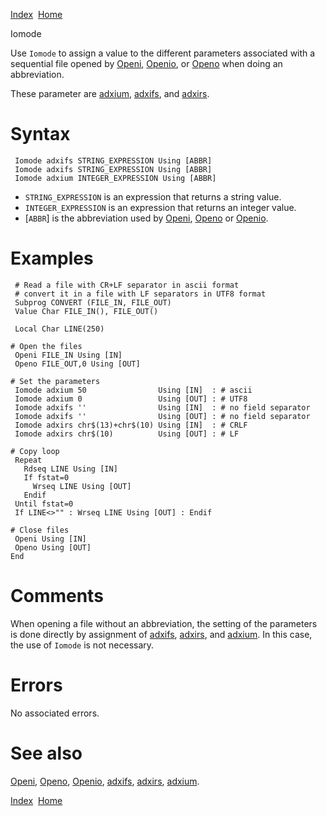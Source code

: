 [Index](index.html)  [Home](getting-started_home.html)

Iomode

Use `Iomode` to assign a value to the different parameters associated with a sequential file opened by [Openi](4gl_openi.html), [Openio](4gl_openio.html), or [Openo](4gl_openo.html) when doing an abbreviation.

These parameter are [adxium](4gl_adxium.html), [adxifs](4gl_adxifs.html), and [adxirs](4gl_adxirs.html).

# Syntax

```
 Iomode adxifs STRING_EXPRESSION Using [ABBR]
 Iomode adxifs STRING_EXPRESSION Using [ABBR]
 Iomode adxium INTEGER_EXPRESSION Using [ABBR]
```

* `STRING_EXPRESSION` is an expression that returns a string value.
* `INTEGER_EXPRESSION` is an expression that returns an integer value.
* [`ABBR`] is the abbreviation used by [Openi](4gl_openi.html), [Openo](4gl_openo.html) or [Openio](4gl_openio.html).

# Examples

```
 # Read a file with CR+LF separator in ascii format
 # convert it in a file with LF separators in UTF8 format
 Subprog CONVERT (FILE_IN, FILE_OUT)
 Value Char FILE_IN(), FILE_OUT()

 Local Char LINE(250)

# Open the files
 Openi FILE_IN Using [IN]
 Openo FILE_OUT,0 Using [OUT]

# Set the parameters
 Iomode adxium 50                Using [IN]  : # ascii
 Iomode adxium 0                 Using [OUT] : # UTF8
 Iomode adxifs ''                Using [IN]  : # no field separator
 Iomode adxifs ''                Using [OUT] : # no field separator
 Iomode adxirs chr$(13)+chr$(10) Using [IN]  : # CRLF
 Iomode adxirs chr$(10)          Using [OUT] : # LF

# Copy loop
 Repeat
   Rdseq LINE Using [IN]
   If fstat=0
     Wrseq LINE Using [OUT]
   Endif
 Until fstat=0
 If LINE<>"" : Wrseq LINE Using [OUT] : Endif

# Close files
 Openi Using [IN] 
 Openo Using [OUT] 
End
```

# Comments

When opening a file without an abbreviation, the setting of the parameters is done directly by assignment of [adxifs](4gl_adxifs.html), [adxirs](4gl_adxirs.html), and [adxium](4gl_adxium.html). In this case, the use of `Iomode` is not necessary.

# Errors

No associated errors.

# See also

[Openi](4gl_openi.html), [Openo](4gl_openo.html), [Openio](4gl_openio.html), [adxifs](4gl_adxifs.html), [adxirs](4gl_adxirs.html), [adxium](4gl_adxium.html).

  

[Index](index.html)  [Home](getting-started_home.html)